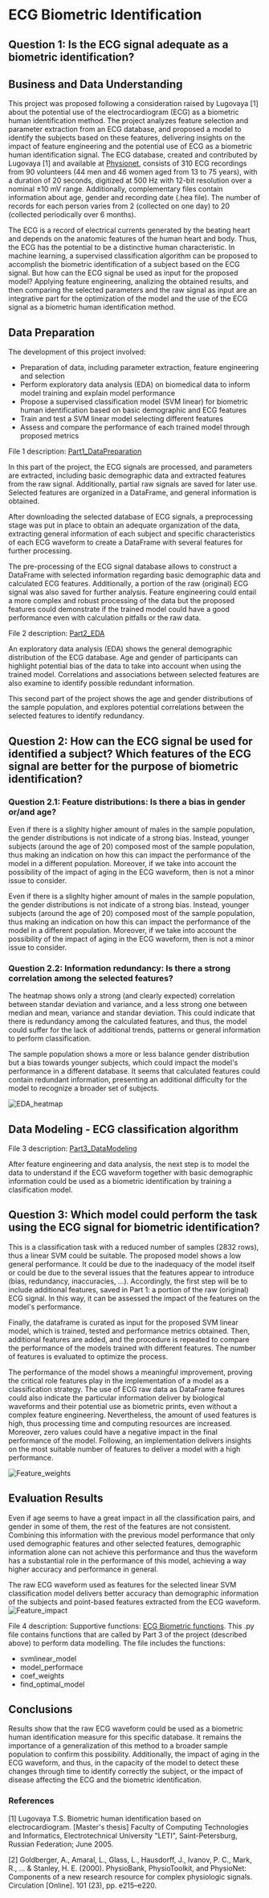 # ECG Biometric Identification

## Question 1: Is the ECG signal adequate as a biometric identification?
## Business and Data Understanding
This project was proposed following a consideration raised by Lugovaya [1] about the potential use of the electrocardiogram (ECG) as a biometric human identification method.
The project analyzes feature selection and parameter extraction from an ECG database, and proposed a model to identify the subjects based on these features, delivering insights on the impact of feature engineering and the potential use of ECG as a biometric human identification signal. 
The ECG database, created and contributed by Lugovaya [1] and available at [Physionet](https://physionet.org/content/ecgiddb/1.0.0/), consists of 310 ECG recordings from 90 volunteers (44 men and 46 women aged from 13 to 75 years), with a duration of 20 seconds, digitized at 500 Hz with 12-bit resolution over a nominal ±10 mV range. Additionally, complementary files contain information about age, gender and recording date (.hea file). The number of records for each person varies from 2 (collected on one day) to 20 (collected periodically over 6 months).

The ECG is a record of electrical currents generated by the beating heart and depends on the anatomic features of the human heart and body. Thus, the ECG has the potential to be a distinctive human characteristic. In machine learning, a supervised classification algorithm can be proposed to accomplish the biometric identification of a subject based on the ECG signal. But how can the ECG signal be used as input for the proposed model? Applying feature engineering, analizing the obtained results, and then comparing the selected parameters and the raw signal as input are an integrative part for the optimization of the model and the use of the ECG signal as a biometric human identification method.

## Data Preparation
The development of this project involved:
* Preparation of data, including parameter extraction, feature engineering and selection 
* Perform exploratory data analysis (EDA) on biomedical data to inform model training and explain model performance
* Propose a supervised classification model (SVM linear) for biometric human identification based on basic demographic and ECG features
* Train and test a SVM linear model selecting different features
* Assess and compare the performance of each trained model through proposed metrics


File 1 description: [Part1_DataPreparation](https://github.com/franciscoj-londonoh/ECG-Biometric/blob/main/Part1_DataPreparation.ipynb)

In this part of the project, the ECG signals are processed, and parameters are extracted, including basic demographic data and extracted features from the raw signal. Additionally, partial raw signals are saved for later use. Selected features are organized in a DataFrame, and general information is obtained.

After downloading the selected database of ECG signals, a preprocessing stage was put in place to obtain an adequate organization of the data, extracting general information of each subject and specific characteristics of each ECG waveform to create a DataFrame with several features for further processing.

The pre-processing of the ECG signal database allows to construct a DataFrame with selected information regarding basic demographic data and calculated ECG features. Additionally, a portion of the raw (original) ECG signal was also saved for further analysis. Feature engineering could entail a more complex and robust processing of the data but the proposed features could demonstrate if the trained model could have a good performance even with calculation pitfalls or the raw data.

File 2 description: [Part2_EDA](https://github.com/franciscoj-londonoh/ECG-Biometric/blob/main/Part2_EDA.ipynb)

An exploratory data analysis (EDA) shows the general demographic distribution of the ECG database. Age and gender of participants can highlight potential bias of the data to take into account when using the trained model. Correlations and associations between selected features are also examine to identify possible redundant information.

This second part of the project shows the age and gender distributions of the sample population, and explores potential correlations between the selected features to identify redundancy.

## Question 2: How can the ECG signal be used for identified a subject? Which features of the ECG signal are better for the purpose of biometric identification?

### Question 2.1: Feature distributions: Is there a bias in gender or/and age?
Even if there is a slighlty higher amount of males in the sample population, the gender distributions is not indicate of a strong bias. Instead, younger subjects (around the age of 20) composed most of the sample population, thus making an indication on how this can impact the performance of the model in a different population. Moreover, if we take into account the possibility of the impact of aging in the ECG waveform, then is not a minor issue to consider.

Even if there is a slighlty higher amount of males in the sample population, the gender distributions is not indicate of a strong bias. Instead, younger subjects (around the age of 20) composed most of the sample population, thus making an indication on how this can impact the performance of the model in a different population. Moreover, if we take into account the possibility of the impact of aging in the ECG waveform, then is not a minor issue to consider.

### Question 2.2: Information redundancy: Is there a strong correlation among the selected features?
The heatmap shows only a strong (and clearly expected) correlation between standar deviation and variance, and a less strong one between median and mean, variance and standar deviation. This could indicate that there is redundancy among the calculated features, and thus, the model could suffer for the lack of additional trends, patterns or general information to perform classification.

The sample population shows a more or less balance gender distribution but a bias towards younger subjects, which could impact the model's performance in a different database. It seems that calculated features could contain redundant information, presenting an additional difficulty for the model to recognize a broader set of subjects.

![EDA_heatmap](https://github.com/franciscoj-londonoh/ECG-Biometric/blob/main/Image/HeatMap_2.png)


## Data Modeling - ECG classification algorithm

File 3 description: [Part3_DataModeling](https://github.com/franciscoj-londonoh/ECG-Biometric/blob/main/Part3_DataModeling.ipynbb)

After feature engineering and data analysis, the next step is to model the data to understand if the ECG waveform together with basic demographic information could be used as a biometric identification by training a clasification model.

## Question 3: Which model could perform the task using the ECG signal for biometric identification?
This is a classification task with a reduced number of samples (2832 rows), thus a linear SVM could be suitable.
The proposed model shows a low general performance. It could be due to the inadequacy of the model itself or could be due to the several issues that the features appear to introduce (bias, redundancy, inaccuracies, ...). Accordingly, the first step will be to include additional features, saved in Part 1: a portion of the raw (original) ECG signal. In this way, it can be assessed the impact of the features on the model's performance.

Finally, the dataframe is curated as input for the proposed SVM linear model, which is trained, tested and performance metrics obtained. Then, additional features are added, and the procedure is repeated to compare the performance of the models trained with different features. The number of features is evaluated to optimize the process.  

The performance of the model shows a meaningful improvement, proving the critical role features play in the implementation of a model as a classification strategy. The use of ECG raw data as DataFrame features could also indicate the particular information deliver by biological waveforms and their potential use as biometric prints, even without a complex feature engineering. Nevertheless, the amount of used features is high, thus processing time and computing resources are increased. Moreover, zero values could have a negative impact in the final performance of the model. Following, an implementation delivers insights on the most suitable number of features to deliver a model with a high performance.

![Feature_weights](https://github.com/franciscoj-londonoh/ECG-Biometric/blob/main/Image/Feature_weigth.png)

## Evaluation Results

Even if age seems to have a great impact in all the classification pairs, and gender in some of them, the rest of the features are not consistent. Combining this information with the previous model performance that only used demographic features and other selected features, demographic information alone can not achieve this performance and thus the waveform has a substantial role in the performance of this model, achieving a way higher accuracy and performance in general.

The raw ECG waveform used as features for the selected linear SVM classification model delivers better accuracy than demographic information of the subjects and point-based features extracted from the ECG waveform.
![Feature_impact](https://github.com/franciscoj-londonoh/ECG-Biometric/blob/main/Image/Feature_TrainImpact.png)


File 4 description: Supportive functions: [ECG Biometric functions](https://github.com/franciscoj-londonoh/ECG-Biometric/blob/main/ECG_Biometric_functions.py).
This .py file contains functions that are called by Part 3 of the project (described above) to perform data modelling. The file includes the functions: 
- svmlinear_model
- model_performace
- coef_weights
- find_optimal_model

## Conclusions
Results show that the raw ECG waveform could be used as a biometric human identification measure for this specific database. It remains the importance of a generalization of this method to a broader sample population to confirm this possibility. Additionally, the impact of aging in the ECG waveform, and thus, in the capacity of the model to detect these changes through time to identify correctly the subject, or the impact of disease affecting the ECG and the biometric identification.


### References
[1] Lugovaya T.S. Biometric human identification based on electrocardiogram. [Master's thesis] Faculty of Computing Technologies and Informatics, Electrotechnical University "LETI", Saint-Petersburg, Russian Federation; June 2005.

[2] Goldberger, A., Amaral, L., Glass, L., Hausdorff, J., Ivanov, P. C., Mark, R., ... & Stanley, H. E. (2000). PhysioBank, PhysioToolkit, and PhysioNet: Components of a new research resource for complex physiologic signals. Circulation [Online]. 101 (23), pp. e215–e220.
